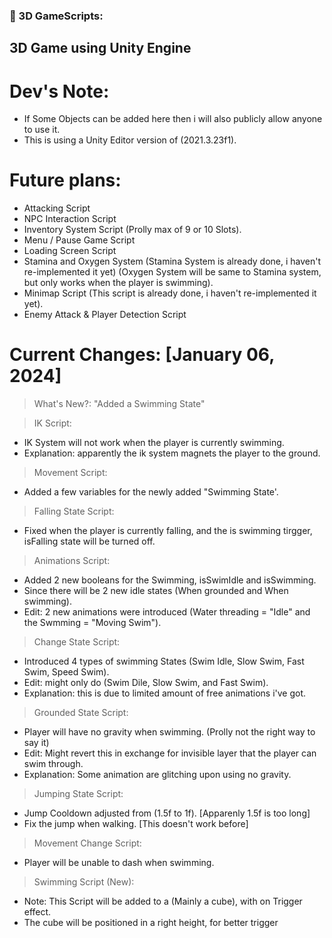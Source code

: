 ### 🔨 3D GameScripts:
3D Game using Unity Engine
---

<h1>Dev's Note:</h1>

- If Some Objects can be added here then i will also publicly allow anyone to use it.
- This is using a Unity Editor version of (2021.3.23f1).

<h1>Future plans:</h1>

- Attacking Script
- NPC Interaction Script
- Inventory System Script (Prolly max of 9 or 10 Slots).
- Menu / Pause Game Script
- Loading Screen Script
- Stamina and Oxygen System (Stamina System is already done, i haven't re-implemented it yet) (Oxygen System will be same to Stamina system, but only works when the player is swimming).
- Minimap Script (This script is already done, i haven't re-implemented it yet).
- Enemy Attack & Player Detection Script

<h1>Current Changes: [January 06, 2024]</h1>

> What's New?: "Added a Swimming State"


> IK Script:
- IK System will not work when the player is currently swimming.
- Explanation: apparently the ik system magnets the player to the ground. 
  
> Movement Script:
- Added a few variables for the newly added "Swimming State'.

> Falling State Script:
- Fixed when the player is currently falling, and the is swimming tirgger, isFalling state will be turned off.

> Animations Script:
- Added 2 new booleans for the Swimming, isSwimIdle and isSwimming.
- Since there will be 2 new idle states (When grounded and When swimming).
- Edit: 2 new animations were introduced (Water threading = "Idle" and the Swmming = "Moving Swim").

> Change State Script:
- Introduced 4 types of swimming States (Swim Idle, Slow Swim, Fast Swim, Speed Swim).
- Edit: might only do (Swim Dile, Slow Swim, and Fast Swim).
- Explanation: this is due to limited amount of free animations i've got.

> Grounded State Script:
- Player will have no gravity when swimming. (Prolly not the right way to say it)
- Edit: Might revert this in exchange for invisible layer that the player can swim through.
- Explanation: Some animation are glitching upon using no gravity.

> Jumping State Script:
- Jump Cooldown adjusted from (1.5f to 1f). [Apparenly 1.5f is too long]
- Fix the jump when walking. [This doesn't work before]

> Movement Change Script:
- Player will be unable to dash when swimming.

> Swimming Script (New):
- Note: This Script will be added to a (Mainly a cube), with on Trigger effect.
- The cube will be positioned in a right height, for better trigger

